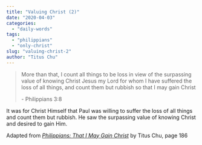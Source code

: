 ```yaml
---
title: "Valuing Christ (2)"
date: "2020-04-03"
categories: 
  - "daily-words"
tags: 
  - "philippians"
  - "only-christ"
slug: "valuing-christ-2"
author: "Titus Chu"
---
```


> More than that, I count all things to be loss in view of the surpassing value of knowing Christ Jesus my Lord for whom I have suffered the loss of all things, and count them but rubbish so that I may gain Christ
> 
> \- Philippians 3:8

It was for Christ Himself that Paul was willing to suffer the loss of all things and count them but rubbish. He saw the surpassing value of knowing Christ and desired to gain Him.

Adapted from _[Philippians: That I May Gain Christ](https://www.asweetsavor.org/book-philippians)_ by Titus Chu, page 186
